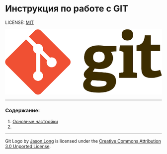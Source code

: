 # Инструкция по работе с GIT

LICENSE: [MIT](/3.14%20PracticWork/license.md)

![GitLogo](/3.14%20PracticWork/GitLogo.png)

---
### Содержание:
1. [Основные настройки](basicsetting.md)
2. 
---

Git Logo by [Jason Long](https://twitter.com/jasonlong) is licensed under the [Creative Commons Attribution 3.0 Unported License](https://creativecommons.org/licenses/by/3.0/).